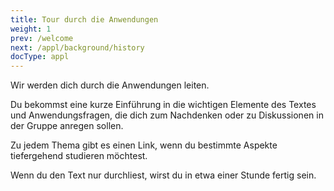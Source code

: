 ```yaml
---
title: Tour durch die Anwendungen
weight: 1
prev: /welcome
next: /appl/background/history
docType: appl
---
```


Wir werden dich durch die Anwendungen leiten.

Du bekommst eine kurze Einführung in die wichtigen Elemente des Textes und Anwendungsfragen, die dich zum Nachdenken oder zu Diskussionen in der Gruppe anregen sollen.

Zu jedem Thema gibt es einen Link, wenn du bestimmte Aspekte tiefergehend studieren möchtest.

Wenn du den Text nur durchliest, wirst du in etwa einer Stunde fertig sein.